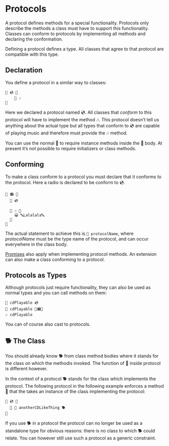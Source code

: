 # Protocols

A protocol defines methods for a special functionality. Protocols only describe
the methods a class must have to support this functionality. Classes can conform
to protocols by implementing all methods and declaring the conformation.

Defining a protocol defines a type. All classes that agree to that protocol are
compatible with this type.

## Declaration

You define a protocol in a similar way to classes:

```
🐊 💿 🍇
	🐖 🎶
🍉
```

Here we declared a protocol named 💿. All classes that *conform* to this
protocol will have to implement the method 🎶. This protocol doesn’t tell us
anything about the actual type but all types that conform to 💿 are capable
of playing music and therefore must provide the 🎶 method.

You can use the normal 🐖 to require instance methods inside the 🐊 body. At
present it’s not possible to require initializers or class methods.

## Conforming

To make a class conform to a protocol you must declare that it conforms to the
protocol. Here a radio is declared to be conform to 💿.

```
🐇 📻 🍇
  🐊 💿

  🐖 🎶 🍇
    😀 🔤Lalalala🔤
  🍉
🍉
```

The actual statement to achieve this is `🐊 protocolName`, where *protocolName*
must be the type name of the protocol, and can occur everywhere in the class
body.

[Promises](classes.html#promises) also apply when implementing protocol
methods. An extension can also make a class conforming to a protocol.

## Protocols as Types

Although protocols just require functionality, they can also be used as normal
types and you can call methods on them:

```
🍰 cdPlayable 💿
🍮 cdPlayable 🔷📻🆕
🎶 cdPlayable
```

You can of course also cast to protocols.

## 🐕 The Class

You should already know 🐕 from class method bodies where it stands for the class
on which the methodis invoked. The function of 🐓 inside protocol is different
however.

In the context of a protocol 🐕 stands for the class which implements the
protocol. The following protocol in the following example enforces a method
🛅 that the takes an instance of the class implementing the protocol:

```
🐊 💿 🍇
  🐖 🛅 anotherCDLikeThing 🐕
🍉
```

If you use 🐕 in a protocol the protocol can no longer be used as a standalone
type for obvious reasons: there is no class to which 🐕 could relate. You can
however still use such a protocol as a generic constraint.
